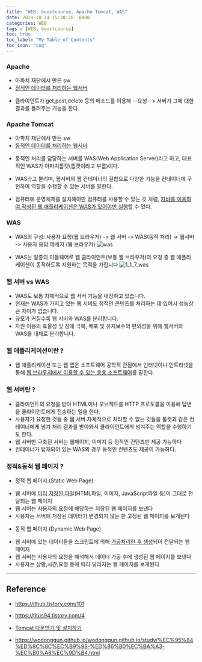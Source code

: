 ```yaml
---
title: "WEB, boostcourse, Apache Tomcat, WAS"
date: 2019-10-14 15:30:28 -0400
categories: WEB
tags : [WEB, boostcourse]
toc: true
toc_label: "My Table of Contents"
toc_icon: "cog"
---
```

### Apache
- 아파치 재단에서 만든 sw
- <u>정적인 데이터를 처리하는 웹서버</u>
+ 클라이언트가 get,post,delete 등의 메소드를 이용해 --요청-->
서버가 그에 대한 결과를 돌려주는 기능을 한다.

### Apache Tomcat
- 아파치 재단에서 만든 sw
- <u>동적인 데이터를 처리하는 웹서버</u>
+ 동적인 처리를 담당하는 서버를 WAS(Web Application Server)라고 하고,
대표적인 WAS가 아파치톰캣(톰캣이라고 부름)이다.
- WAS라고 불리며, 웹서버와 웹 컨테이너의 결합으로 다양한 기능을 컨테이너에 구현하여 역할을 수행할 수 있는 서버를 말한다.

- 컴퓨터에 운영체제를 설치해야만 컴퓨터를 사용할 수 있는 것 처럼, <u>자바를 이용하여 작성된 웹 애플리케이션은 WAS가 있어야만 실행</u>할 수 있다.

### WAS
- WAS의 구성:
사용자 요청(웹 브라우저) -> 웹 서버 -> WAS(동적 처리) -> 웹서버 -> 사용자 응답 메세지 (웹 브라우저)
![was](https://user-images.githubusercontent.com/55946791/66731459-6f36a980-ee92-11e9-8a4d-4b7c3f4846a6.png)

- WAS는 일종의 미들웨어로 웹 클라이언트(보통 웹 브라우저)의 요청 중 웹 애플리케이션이 동작하도록 지원하는 목적을 가집니다
![1_1_7_was](https://user-images.githubusercontent.com/55946791/66736674-ca719780-eea4-11e9-9f59-858481474c45.png)

### 웹 서버 vs WAS
- WAS도 보통 자체적으로 웹 서버 기능을 내장하고 있습니다.
- 현재는 WAS가 가지고 있는 웹 서버도 정적인 콘텐츠를 처리하는 데 있어서 성능상 큰 차이가 없습니다.
- 규모가 커질수록 웹 서버와 WAS를 분리합니다.
- 자원 이용의 효율성 및 장애 극복, 배포 및 유지보수의 편의성을 위해 웹서버와 WAS를 대체로 분리합니다.

### 웹 애플리케이션이란 ?
- 웹 애플리케이션 또는 웹 앱은 소프트웨어 공학적 관점에서 인터넷이나 인트라넷을 통해 <u>웹 브라우저에서 이용할 수 있는 응용 소프트웨어</u>를 말한다.

### 웹 서버란 ?
- 클라이언트의 요청을 받아 HTML이나 오브젝트를 HTTP 프로토콜을 이용해 답변을 클라이언트에게 전송하는 일을 한다.
- 사용자가 요청한 것들 중 웹 서버 자체적으로 처리할 수 없는 것들을 톰캣과 같은 컨테이너에게 넘겨 처리 결과를 받아와서 클라이언트에게 넘겨주는 역할을 수행하기도 한다.
- 웹 서버만 구축된 서버는 웹페이지, 이미지 등 정적인 컨텐츠만 제공 가능하다
- 컨테이너가 탑재되어 있는 WAS의 경우 동적인 컨텐츠도 제공이 가능하다.

### 정적&동적 웹 페이지 ?
- 정적 웹 페이지 (Static Web Page)
+ 웹 서버에 <u>미리 저장된 파일</u>(HTML파일, 이미지, JavaScript파일 등)이 그대로 전달되는 웹 페이지
+ 웹 서버는 사용자의 요청에 해당하는 저장된 웹 페이지를 보낸다
+ 사용자는 서버에 저장된 데이터가 변경되지 않는 한 고정된 웹 페이지를 보게된다

- 동적 웹 페이지 (Dynamic Web Page)
+ 웹 서버에 있는 데이터들을 스크립트에 의해 <u>가공처리한 후 생성</u>되어 전달되는 웹 페이지
+ 웹 서버는 사용자의 요청을 해석해서 데이터 가공 후에 생성된 웹 페이지를 보낸다
+ 사용자는 상황,시간,요청 등에 따라 달라지는 웹 페이지를 보게된다
---
## Reference
- <https://ithub.tistory.com/101>
- <https://titus94.tistory.com/4>

- [Tomcat 다운받기 및 설치하기](https://www.edwith.org/boostcourse-web/lecture/16684/)

- <https://wodonggun.github.io/wodonggun.github.io/study/%EC%95%84%ED%8C%8C%EC%B9%98-%ED%86%B0%EC%BA%A3-%EC%B0%A8%EC%9D%B4.html>
